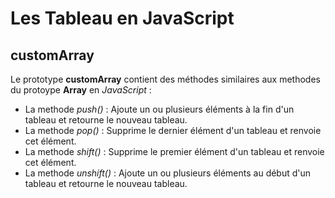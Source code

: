 # Les Tableau en JavaScript

## customArray

Le prototype **customArray** contient des méthodes similaires aux
methodes du protoype **Array** en *JavaScript* :

- La methode *push()* : Ajoute un ou plusieurs éléments à la fin d'un tableau et retourne le nouveau tableau.
- La methode *pop()* : Supprime le dernier élément d'un tableau et renvoie cet élément.
- La methode *shift()* : Supprime le premier élément d'un tableau et renvoie cet élément.
- La methode *unshift()* : Ajoute un ou plusieurs éléments au début d'un tableau et retourne le nouveau tableau.
